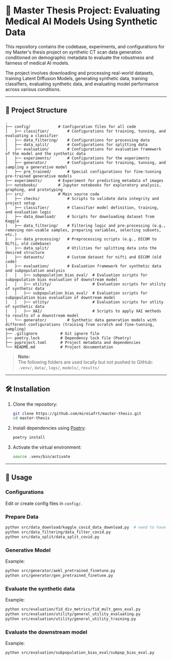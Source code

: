 # 🧠 Master Thesis Project: Evaluating Medical AI Models Using Synthetic Data

This repository contains the codebase, experiments, and configurations for my Master's thesis project on synthetic CT scan data generation conditioned on demographic metadata to evaluate the robustness and fairness of medical AI models.

The project involves downloading and processing real-world datasets, training Latent Diffusion Models, generating synthetic data, training classifiers, evaluating synthetic data, and evaluating model performance across various conditions.

---

## 📁 Project Structure

```
.
├── config/            # Configuration files for all code
│   ├── classifier/        # Configurations for training, tunning, and evaluating a classifier
│   ├── data_filtering/    # Configurations for processing data
│   ├── data_split/        # Configurations for splitting data
│   ├── evaluation/        # Configurations for evaluation framework of the model and the synthetic data 
│   ├── experiments/       # Configurations for the experiments
│   ├── generator/         # Configurations for training, tunning, and sampling a generative model
│   ├── pre_trained/       # Special configurations for fine-tunning pre-trained generative models
├── experiments/       # Experiment for predicting metadata of images
├── notebooks/         # Jupyter notebooks for exploratory analysis, graphing, and prototyping
├── src/               # Main source code
│   ├── checks/            # Scripts to validate data integrity and project setup
│   ├── classifier/        # Classifier model definition, training, and evaluation logic
│   ├── data_download/     # Scripts for downloading dataset from Kaggle
│   ├── data_filtering/    # Filtering logic and pre-processing (e.g., removing non-usable samples, preparing variables, selecting subsets, etc.)
│   ├── data_processing/   # Preprocessing scripts (e.g., DICOM to Nifti, old codebase)
│   ├── data_split/        # Utilities for splitting data into the desired structure
│   ├── datasets/          # Custom dataset for nifti and DICOM (old code)
│   ├── evaluation/        # Evaluation framework for synthetic data and subpopulation analysis
│   │   ├── subpopulation_bias_eval/  # Evaluation scripts for subpopulation bias evaluation of downstream model
│   │   ├── utility/                  # Evaluation scripts for utility of synthetic data
│   │   ├── subpopulation_bias_eval/  # Evaluation scripts for subpopulation bias evaluation of downtream model
│   │   ├── utlity/                   # Evaluation scripts for utlity of synthetic data
│   │   ├── XAI/                      # Scripts to apply XAI methods to results of a downstream model
│   └── generator/         # Synthetic data generation models with different configurations (training from scratch and fine-tunning, sampling)
├── .gitignore          # Git ignore file
├── poetry.lock         # Dependency lock file (Poetry)
├── pyproject.toml      # Project metadata and dependencies
└── README.md           # Project documentation
```

> **Note:**  
> The following folders are used locally but not pushed to GitHub:  
> `.venv/`, `data/`, `logs/`, `models/`, `results/`

---

## 🛠️ Installation

1. Clone the repository:
   ```bash
   git clone https://github.com/mireiafrt/master-thesis.git
   cd master-thesis
   ```

2. Install dependencies using [Poetry](https://python-poetry.org/):
   ```bash
   poetry install
   ```

3. Activate the virtual environment:
   ```bash
   source .venv/bin/activate
   ```

---

## 🚀 Usage

### Configurations
   Edit or create config files in `config/`.

### Prepare Data 
   ```bash
   python src/data_download/kaggle_covid_data_download.py  # need to have Kaggle API Key set up
   python src/data_filtering/data_filter_covid.py
   python src/data_split/data_split_covid.py
   ```

### Generative Model 
   Example:
   ```bash
   python src/generator/aekl_pretrained_finetune.py
   python src/generator/gen_pretrained_finetune.py
   ```

### Evaluate the synthetic data
   Example:
   ```bash
   python src/evaluation/fid_div_metrics/fid_mult_gens_eval.py
   python src/evaluation/utility/general_utility_evaluating.py
   python src/evaluation/utility/general_utility_training.py
   ```

### Evaluate the downstream model
   Example:
   ```bash
   python src/evaluation/subpopulation_bias_eval/subpop_bias_eval.py
   ```

